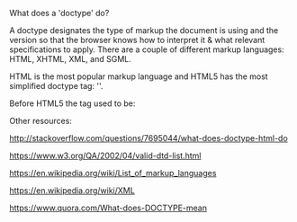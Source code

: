 What does a 'doctype' do?

A doctype designates the type of markup the document is using and the version so that the browser knows how to interpret it & what relevant specifications to apply.  There are a couple of different markup languages: HTML, XHTML, XML, and SGML.

HTML is the most popular markup language and HTML5 has the most simplified doctype tag: '<!DOCTYPE html>'.

Before HTML5 the tag used to be:
<!DOCTYPE HTML PUBLIC "-//W3C//DTD HTML 4.01 Transitional//EN" "http://www.w3.org/TR/html4/loose.dtd">

Other resources:

http://stackoverflow.com/questions/7695044/what-does-doctype-html-do

https://www.w3.org/QA/2002/04/valid-dtd-list.html

https://en.wikipedia.org/wiki/List_of_markup_languages

https://en.wikipedia.org/wiki/XML

https://www.quora.com/What-does-DOCTYPE-mean